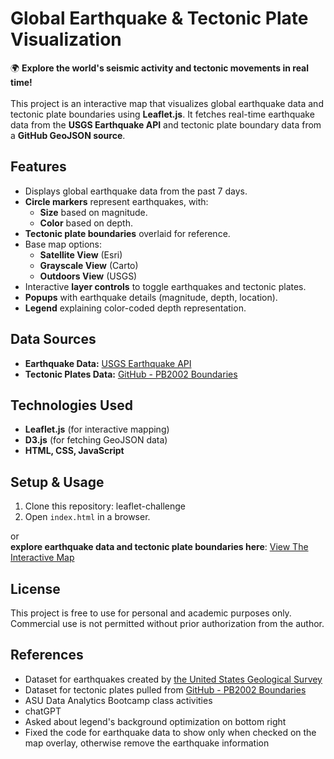 # Global Earthquake & Tectonic Plate Visualization
🌍 **Explore the world's seismic activity and tectonic movements in real time!** <br> <br>
This project is an interactive map that visualizes global earthquake data and tectonic plate boundaries using **Leaflet.js**. It fetches real-time earthquake data from the **USGS Earthquake API** and tectonic plate boundary data from a **GitHub GeoJSON source**.


## Features
- Displays global earthquake data from the past 7 days.
- **Circle markers** represent earthquakes, with:
  - **Size** based on magnitude.
  - **Color** based on depth.
- **Tectonic plate boundaries** overlaid for reference.
- Base map options:
  - **Satellite View** (Esri)
  - **Grayscale View** (Carto)
  - **Outdoors View** (USGS)
- Interactive **layer controls** to toggle earthquakes and tectonic plates.
- **Popups** with earthquake details (magnitude, depth, location).
- **Legend** explaining color-coded depth representation.

## Data Sources
- **Earthquake Data:** [USGS Earthquake API](https://earthquake.usgs.gov/earthquakes/feed/v1.0/summary/all_week.geojson)
- **Tectonic Plates Data:** [GitHub - PB2002 Boundaries](https://raw.githubusercontent.com/fraxen/tectonicplates/master/GeoJSON/PB2002_boundaries.json)

## Technologies Used
- **Leaflet.js** (for interactive mapping)
- **D3.js** (for fetching GeoJSON data)
- **HTML, CSS, JavaScript**

## Setup & Usage
1. Clone this repository: leaflet-challenge   
2. Open `index.html` in a browser.

or <br>
**explore earthquake data and tectonic plate boundaries here**: [View The Interactive Map](https://skythelimitdt.github.io/leaflet-challenge)


## License
This project is free to use for personal and academic purposes only. Commercial use is not permitted without prior authorization from the author.

## References
- Dataset for earthquakes created by [the United States Geological Survey](https://earthquake.usgs.gov/earthquakes/feed/v1.0/geojson.php)
- Dataset for tectonic plates pulled from [GitHub - PB2002 Boundaries](https://raw.githubusercontent.com/fraxen/tectonicplates/master/GeoJSON/PB2002_boundaries.json)
- ASU Data Analytics Bootcamp class activities
- chatGPT
-   Asked about legend's background optimization on bottom right
-   Fixed the code for earthquake data to show only when checked on the map overlay, otherwise remove the earthquake information

